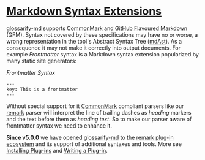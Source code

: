 # [Markdown Syntax Extensions](#markdown-syntax-extensions)

[doc-conceptual-layers]: ./conceptual-layers.md

[doc-plugins]: ./plugins.md

[doc-plugins-dev]: ./plugins-dev.md

[remark-frontmatter]: https://npmjs.com/package/remark-frontmatter

[remark-plugins]: https://github.com/remarkjs/awesome-remark

[unified-config]: https://github.com/unifiedjs/unified-engine/blob/main/doc/configure.md

[glossarify-md][1] supports [CommonMark][2] and [GitHub Flavoured Markdown][3] (GFM). Syntax not covered by these specifications may have no or worse, a wrong representation in the tool's Abstract Syntax Tree ([mdAst][4]). As a consequence it may not make it correctly into output documents. For example *Frontmatter* syntax is a Markdown syntax extension popularized by many static site generators:

*Frontmatter Syntax*

    ---
    key: This is a frontmatter
    ---

Without special support for it [CommonMark][2] compliant parsers like our [remark][5] parser will interpret the line of trailing dashes as *heading* markers and the text before them as *heading text*. So to make our parser aware of frontmatter syntax we need to enhance it.

**Since v5.0.0** we have opened [glossarify-md][1] to the [remark plug-in ecosystem][remark-plugins] and its support of additional syntaxes and tools. More see [Installing Plug-ins][doc-plugins] and [Writing a Plug-in][doc-plugins-dev].

[1]: https://github.com/about-code/glossarify-md "This project."

[2]: https://commonmark.org "Effort on providing a minimal set of standardized Markdown syntax."

[3]: https://github.github.com/gfm/ "GitHub Flavoured Markdown"

[4]: https://github.com/syntax-tree/mdast "Specification and Implementation of a Markdown Abstract Syntax Tree."

[5]: https://github.com/remarkjs/remark "remark is a parser and compiler project under the unified umbrella for Markdown text files in particular."
